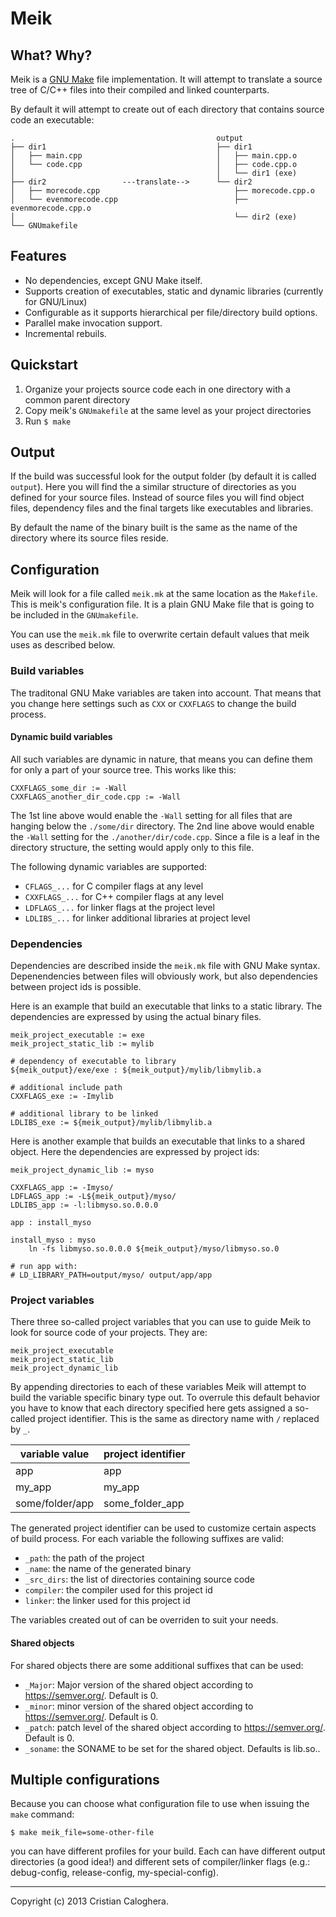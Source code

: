 # Meik

## What? Why?
Meik is a [GNU Make](http://www.gnu.org/software/make/) file implementation. It will attempt to translate a source tree of C/C++ files into their compiled and linked counterparts.

By default it will attempt to create out of each directory that contains source code an executable:

```
.                                             output
├── dir1                                      ├── dir1
│   ├── main.cpp                              │   ├── main.cpp.o
│   └── code.cpp                              │   ├── code.cpp.o
│                                             │   └── dir1 (exe)
├── dir2                 ---translate-->      └── dir2
│   ├── morecode.cpp                              ├── morecode.cpp.o
│   └── evenmorecode.cpp                          ├── evenmorecode.cpp.o
│                                                 └── dir2 (exe)
└── GNUmakefile
```


## Features

 * No dependencies, except GNU Make itself.
 * Supports creation of executables, static and dynamic libraries (currently for GNU/Linux)
 * Configurable as it supports hierarchical per file/directory build options.
 * Parallel make invocation support.
 * Incremental rebuils.

## Quickstart

 1. Organize your projects source code each in one directory with a common parent directory
 1. Copy meik's `GNUmakefile` at the same level as your project directories
 1. Run ```$ make```

## Output

If the build was successful look for the output folder (by default it is called `output`). Here you will find the a similar structure of directories as you defined for your source files. Instead of source files you will find object files, dependency files and the final targets like executables and libraries.

By default the name of the  binary built is the same as the name of the directory where its source files reside.

## Configuration

Meik will look for a file called `meik.mk` at the same location as the `Makefile`. This is meik's configuration file. It is a plain GNU Make file that is going to be included in the `GNUmakefile`.

You can use the `meik.mk` file to overwrite certain default values that meik uses as described below.

### Build variables

The traditonal GNU Make variables are taken into account. That means that you change here settings such as `CXX` or `CXXFLAGS` to change the build process.

#### Dynamic build variables

All such variables are dynamic in nature, that means you can define them for only a part of your source tree. This works like this:

```
CXXFLAGS_some_dir := -Wall
CXXFLAGS_another_dir_code.cpp := -Wall
```
The 1st line above would enable the `-Wall` setting for all files that are hanging below the `./some/dir` directory.
The 2nd line above would enable the `-Wall` setting for the `./another/dir/code.cpp`. Since a file is a leaf in the directory structure, the setting would apply only to this file.

The following dynamic variables are supported:

 * ```CFLAGS_...``` for C compiler flags at any level
 * ```CXXFLAGS_...``` for C++ compiler flags at any level
 * ```LDFLAGS_...``` for linker flags at the project level
 * ```LDLIBS_...``` for linker additional libraries at project level

### Dependencies

Dependencies are described inside the `meik.mk` file with GNU Make syntax. Depenendencies between files will obviously work, but also dependencies between project ids is possible.

Here is an example that build an executable that links to a static library. The dependencies are expressed by using the actual binary files.

```
meik_project_executable := exe
meik_project_static_lib := mylib

# dependency of executable to library
${meik_output}/exe/exe : ${meik_output}/mylib/libmylib.a

# additional include path
CXXFLAGS_exe := -Imylib

# additional library to be linked
LDLIBS_exe := ${meik_output}/mylib/libmylib.a
```

Here is another example that builds an executable that links to a shared object. Here the dependencies are expressed by project ids:

```
meik_project_dynamic_lib := myso

CXXFLAGS_app := -Imyso/
LDFLAGS_app := -L${meik_output}/myso/
LDLIBS_app := -l:libmyso.so.0.0.0

app : install_myso

install_myso : myso
	ln -fs libmyso.so.0.0.0 ${meik_output}/myso/libmyso.so.0

# run app with:
# LD_LIBRARY_PATH=output/myso/ output/app/app
```


### Project variables

There three so-called project variables that you can use to guide Meik to look for source code of your projects. They are:

```
meik_project_executable
meik_project_static_lib
meik_project_dynamic_lib
```

By appending directories to each of these variables Meik will attempt to build the variable specific binary type out. To overrule this default behavior you have to know that each directory specified here gets assigned a so-called project identifier. This is the same as directory name with `/` replaced by `_`.

| variable value  | project identifier |
| --------------- | ------------------ |
| app             | app                | 
| my_app          | my_app             |
| some/folder/app | some_folder_app    |

The generated project identifier can be used to customize certain aspects of build process. For each variable the following suffixes are valid:

 * `_path`: the path of the project
 * `_name`: the name of the generated binary
 * `_src_dirs`: the list of directories containing source code
 * `compiler`: the compiler used for this project id
 * `linker`: the linker used for this project id

The variables created out of <project-id><suffix> can be overriden to suit your needs.

#### Shared objects

For shared objects there are some additional suffixes that can be used:

 * `_Major`: Major version of the shared object according to https://semver.org/. Default is 0.
 * `_minor`: minor version of the shared object according to https://semver.org/. Default is 0.
 * `_patch`: patch level of the shared object according to https://semver.org/. Default is 0.
 * `_soname`: the SONAME to be set for the shared object. Defaults is lib<project-id>.so.<Major>.

## Multiple configurations

Because you can choose what configuration file to use when issuing the ```make``` command:
```
$ make meik_file=some-other-file
```
you can have different profiles for your build. Each can have different output directories (a good idea!) and different sets of compiler/linker flags (e.g.: debug-config, release-config, my-special-config).

---
Copyright (c) 2013 Cristian Caloghera.
